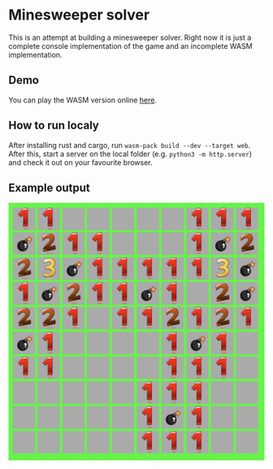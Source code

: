 # Minesweeper solver

This is an attempt at building a minesweeper solver. Right now it is just a
complete console implementation of the game and an incomplete WASM
implementation.

## Demo

You can play the WASM version online [here](https://jgpaiva.github.io/minesweeper/).

## How to run localy

After installing rust and cargo, run `wasm-pack build --dev --target web`. After
this, start a server on the local folder (e.g. `python3 -m http.server`) and
check it out on your favourite browser.

## Example output

![demo output](imgs/demo.png)
